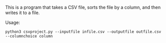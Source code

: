 This is a program that takes a CSV file, sorts the file by a column, and then writes it to a file.

Usage:

```console
python3 csvproject.py --inputfile infile.csv --outputfile outfile.csv --columnchoice column
```
